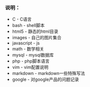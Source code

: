 ### 说明：
* C - C语言
* bash - shell脚本
* html5 - 静态的html目录
* images - 自己的图片集合
* javascript - js
* math - 数学相关
* mysql - mysql数据库
* php - php脚本语言
* vim - vim配置说明
* markdown - markdown一些特殊写法
* google - 对google产品的问题记录
